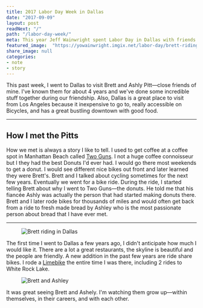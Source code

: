 ```yaml
---
title: 2017 Labor Day Week in Dallas 
date: "2017-09-09"
layout: post
readNext: "/"
path: "/labor-day-week/"
meta: This year Jeff Wainwright spent Labor Day in Dallas with friends.
featured_image:  "https://yowainwright.imgix.net/labor-day/brett-riding.jpg"
share_image: null
categories:
- note
- story
---
```


This past week, I went to Dallas to visit Brett and Ashly Pitt—close friends of mine. I've known them for about 4 years and we've done some incredible stuff together during our friendship. Also, Dallas is a great place to visit from Los Angeles because it inexpensive to go to, really accessible on Bicycles, and has a great bustling downtown with good food. 

---

## How I met the Pitts

How we met is always a story I like to tell. I used to get coffee at a coffee spot in Manhattan Beach called [Two Guns](https://www.twogunsespresso.com/). I not a huge coffee connoisseur but I they had the best Donuts I'd ever had. I would go there most weekends to get a donut. I would see different nice bikes out front and later learned they were Brett's. Brett and I talked about cycling sometimes for the next few years. Eventually we went for a bike ride. During the ride, I started telling Brett about why I went to Two Guns—the donuts. He told me that his fiancée Ashly was actually the person that had started making donuts there. Brett and I later rode bikes for thousands of miles and would often get back from a ride to fresh made bread by Ashley who is the most passionate person about bread that I have ever met.

---


<figure>
  <img src="https://yowainwright.imgix.net/labor-day/brett-riding.jpg" alt="Brett riding in Dallas" />
</figure>

The first time I went to Dallas a few years ago, I didn't anticipate how much I would like it. There are a lot a great restaurants, the skyline is beautiful and the people are friendly. A new addition in the past few years are ride share bikes. I rode a [Limebike](https://www.limebike.com/) the entire time I was there, including 2 rides to White Rock Lake.

<figure>
  <img src="https://yowainwright.imgix.net/labor-day/brett-ashly.jpg" alt="Brett and Ashley" />
</figure>

It was great seeing Brett and Ashely. I'm watching them grow up—within themselves, in their careers, and with each other. 







